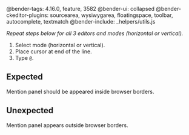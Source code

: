 @bender-tags: 4.16.0, feature, 3582
@bender-ui: collapsed
@bender-ckeditor-plugins: sourcearea, wysiwygarea, floatingspace, toolbar, autocomplete, textmatch
@bender-include: _helpers/utils.js

*Repeat steps below for all 3 editors and modes (horizontal or vertical).*

1. Select mode (horizontal or vertical).
1. Place cursor at end of the line.
1. Type `@`.

## Expected

Mention panel should be appeared inside browser borders.

## Unexpected

Mention panel appears outside browser borders.
